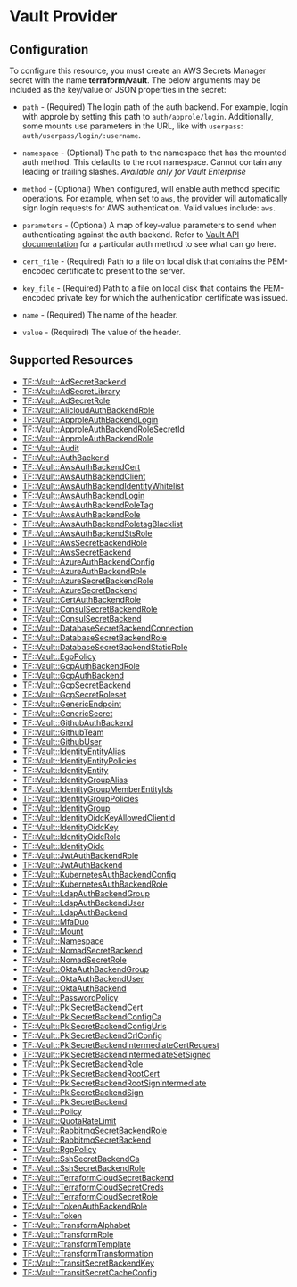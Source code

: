 # Vault Provider

## Configuration

To configure this resource, you must create an AWS Secrets Manager secret with the name **terraform/vault**. The below arguments may be included as the key/value or JSON properties in the secret:

* `path` - (Required) The login path of the auth backend. For example, login with
  approle by setting this path to `auth/approle/login`. Additionally, some mounts use parameters
  in the URL, like with `userpass`: `auth/userpass/login/:username`.

* `namespace` - (Optional) The path to the namespace that has the mounted auth method.
  This defaults to the root namespace. Cannot contain any leading or trailing slashes.
  *Available only for Vault Enterprise*

* `method` - (Optional) When configured, will enable auth method specific operations.
  For example, when set to `aws`, the provider will automatically sign login requests
  for AWS authentication. Valid values include: `aws`.

* `parameters` - (Optional) A map of key-value parameters to send when authenticating
  against the auth backend. Refer to [Vault API documentation](https://www.vaultproject.io/api-docs/auth) for a particular auth method
  to see what can go here.


* `cert_file` - (Required) Path to a file on local disk that contains the
  PEM-encoded certificate to present to the server.

* `key_file` - (Required) Path to a file on local disk that contains the
  PEM-encoded private key for which the authentication certificate was issued.


* `name` - (Required) The name of the header.

* `value` - (Required) The value of the header.


## Supported Resources

* [TF::Vault::AdSecretBackend](../resources/vault/TF-Vault-AdSecretBackend/docs/README.md)
* [TF::Vault::AdSecretLibrary](../resources/vault/TF-Vault-AdSecretLibrary/docs/README.md)
* [TF::Vault::AdSecretRole](../resources/vault/TF-Vault-AdSecretRole/docs/README.md)
* [TF::Vault::AlicloudAuthBackendRole](../resources/vault/TF-Vault-AlicloudAuthBackendRole/docs/README.md)
* [TF::Vault::ApproleAuthBackendLogin](../resources/vault/TF-Vault-ApproleAuthBackendLogin/docs/README.md)
* [TF::Vault::ApproleAuthBackendRoleSecretId](../resources/vault/TF-Vault-ApproleAuthBackendRoleSecretId/docs/README.md)
* [TF::Vault::ApproleAuthBackendRole](../resources/vault/TF-Vault-ApproleAuthBackendRole/docs/README.md)
* [TF::Vault::Audit](../resources/vault/TF-Vault-Audit/docs/README.md)
* [TF::Vault::AuthBackend](../resources/vault/TF-Vault-AuthBackend/docs/README.md)
* [TF::Vault::AwsAuthBackendCert](../resources/vault/TF-Vault-AwsAuthBackendCert/docs/README.md)
* [TF::Vault::AwsAuthBackendClient](../resources/vault/TF-Vault-AwsAuthBackendClient/docs/README.md)
* [TF::Vault::AwsAuthBackendIdentityWhitelist](../resources/vault/TF-Vault-AwsAuthBackendIdentityWhitelist/docs/README.md)
* [TF::Vault::AwsAuthBackendLogin](../resources/vault/TF-Vault-AwsAuthBackendLogin/docs/README.md)
* [TF::Vault::AwsAuthBackendRoleTag](../resources/vault/TF-Vault-AwsAuthBackendRoleTag/docs/README.md)
* [TF::Vault::AwsAuthBackendRole](../resources/vault/TF-Vault-AwsAuthBackendRole/docs/README.md)
* [TF::Vault::AwsAuthBackendRoletagBlacklist](../resources/vault/TF-Vault-AwsAuthBackendRoletagBlacklist/docs/README.md)
* [TF::Vault::AwsAuthBackendStsRole](../resources/vault/TF-Vault-AwsAuthBackendStsRole/docs/README.md)
* [TF::Vault::AwsSecretBackendRole](../resources/vault/TF-Vault-AwsSecretBackendRole/docs/README.md)
* [TF::Vault::AwsSecretBackend](../resources/vault/TF-Vault-AwsSecretBackend/docs/README.md)
* [TF::Vault::AzureAuthBackendConfig](../resources/vault/TF-Vault-AzureAuthBackendConfig/docs/README.md)
* [TF::Vault::AzureAuthBackendRole](../resources/vault/TF-Vault-AzureAuthBackendRole/docs/README.md)
* [TF::Vault::AzureSecretBackendRole](../resources/vault/TF-Vault-AzureSecretBackendRole/docs/README.md)
* [TF::Vault::AzureSecretBackend](../resources/vault/TF-Vault-AzureSecretBackend/docs/README.md)
* [TF::Vault::CertAuthBackendRole](../resources/vault/TF-Vault-CertAuthBackendRole/docs/README.md)
* [TF::Vault::ConsulSecretBackendRole](../resources/vault/TF-Vault-ConsulSecretBackendRole/docs/README.md)
* [TF::Vault::ConsulSecretBackend](../resources/vault/TF-Vault-ConsulSecretBackend/docs/README.md)
* [TF::Vault::DatabaseSecretBackendConnection](../resources/vault/TF-Vault-DatabaseSecretBackendConnection/docs/README.md)
* [TF::Vault::DatabaseSecretBackendRole](../resources/vault/TF-Vault-DatabaseSecretBackendRole/docs/README.md)
* [TF::Vault::DatabaseSecretBackendStaticRole](../resources/vault/TF-Vault-DatabaseSecretBackendStaticRole/docs/README.md)
* [TF::Vault::EgpPolicy](../resources/vault/TF-Vault-EgpPolicy/docs/README.md)
* [TF::Vault::GcpAuthBackendRole](../resources/vault/TF-Vault-GcpAuthBackendRole/docs/README.md)
* [TF::Vault::GcpAuthBackend](../resources/vault/TF-Vault-GcpAuthBackend/docs/README.md)
* [TF::Vault::GcpSecretBackend](../resources/vault/TF-Vault-GcpSecretBackend/docs/README.md)
* [TF::Vault::GcpSecretRoleset](../resources/vault/TF-Vault-GcpSecretRoleset/docs/README.md)
* [TF::Vault::GenericEndpoint](../resources/vault/TF-Vault-GenericEndpoint/docs/README.md)
* [TF::Vault::GenericSecret](../resources/vault/TF-Vault-GenericSecret/docs/README.md)
* [TF::Vault::GithubAuthBackend](../resources/vault/TF-Vault-GithubAuthBackend/docs/README.md)
* [TF::Vault::GithubTeam](../resources/vault/TF-Vault-GithubTeam/docs/README.md)
* [TF::Vault::GithubUser](../resources/vault/TF-Vault-GithubUser/docs/README.md)
* [TF::Vault::IdentityEntityAlias](../resources/vault/TF-Vault-IdentityEntityAlias/docs/README.md)
* [TF::Vault::IdentityEntityPolicies](../resources/vault/TF-Vault-IdentityEntityPolicies/docs/README.md)
* [TF::Vault::IdentityEntity](../resources/vault/TF-Vault-IdentityEntity/docs/README.md)
* [TF::Vault::IdentityGroupAlias](../resources/vault/TF-Vault-IdentityGroupAlias/docs/README.md)
* [TF::Vault::IdentityGroupMemberEntityIds](../resources/vault/TF-Vault-IdentityGroupMemberEntityIds/docs/README.md)
* [TF::Vault::IdentityGroupPolicies](../resources/vault/TF-Vault-IdentityGroupPolicies/docs/README.md)
* [TF::Vault::IdentityGroup](../resources/vault/TF-Vault-IdentityGroup/docs/README.md)
* [TF::Vault::IdentityOidcKeyAllowedClientId](../resources/vault/TF-Vault-IdentityOidcKeyAllowedClientId/docs/README.md)
* [TF::Vault::IdentityOidcKey](../resources/vault/TF-Vault-IdentityOidcKey/docs/README.md)
* [TF::Vault::IdentityOidcRole](../resources/vault/TF-Vault-IdentityOidcRole/docs/README.md)
* [TF::Vault::IdentityOidc](../resources/vault/TF-Vault-IdentityOidc/docs/README.md)
* [TF::Vault::JwtAuthBackendRole](../resources/vault/TF-Vault-JwtAuthBackendRole/docs/README.md)
* [TF::Vault::JwtAuthBackend](../resources/vault/TF-Vault-JwtAuthBackend/docs/README.md)
* [TF::Vault::KubernetesAuthBackendConfig](../resources/vault/TF-Vault-KubernetesAuthBackendConfig/docs/README.md)
* [TF::Vault::KubernetesAuthBackendRole](../resources/vault/TF-Vault-KubernetesAuthBackendRole/docs/README.md)
* [TF::Vault::LdapAuthBackendGroup](../resources/vault/TF-Vault-LdapAuthBackendGroup/docs/README.md)
* [TF::Vault::LdapAuthBackendUser](../resources/vault/TF-Vault-LdapAuthBackendUser/docs/README.md)
* [TF::Vault::LdapAuthBackend](../resources/vault/TF-Vault-LdapAuthBackend/docs/README.md)
* [TF::Vault::MfaDuo](../resources/vault/TF-Vault-MfaDuo/docs/README.md)
* [TF::Vault::Mount](../resources/vault/TF-Vault-Mount/docs/README.md)
* [TF::Vault::Namespace](../resources/vault/TF-Vault-Namespace/docs/README.md)
* [TF::Vault::NomadSecretBackend](../resources/vault/TF-Vault-NomadSecretBackend/docs/README.md)
* [TF::Vault::NomadSecretRole](../resources/vault/TF-Vault-NomadSecretRole/docs/README.md)
* [TF::Vault::OktaAuthBackendGroup](../resources/vault/TF-Vault-OktaAuthBackendGroup/docs/README.md)
* [TF::Vault::OktaAuthBackendUser](../resources/vault/TF-Vault-OktaAuthBackendUser/docs/README.md)
* [TF::Vault::OktaAuthBackend](../resources/vault/TF-Vault-OktaAuthBackend/docs/README.md)
* [TF::Vault::PasswordPolicy](../resources/vault/TF-Vault-PasswordPolicy/docs/README.md)
* [TF::Vault::PkiSecretBackendCert](../resources/vault/TF-Vault-PkiSecretBackendCert/docs/README.md)
* [TF::Vault::PkiSecretBackendConfigCa](../resources/vault/TF-Vault-PkiSecretBackendConfigCa/docs/README.md)
* [TF::Vault::PkiSecretBackendConfigUrls](../resources/vault/TF-Vault-PkiSecretBackendConfigUrls/docs/README.md)
* [TF::Vault::PkiSecretBackendCrlConfig](../resources/vault/TF-Vault-PkiSecretBackendCrlConfig/docs/README.md)
* [TF::Vault::PkiSecretBackendIntermediateCertRequest](../resources/vault/TF-Vault-PkiSecretBackendIntermediateCertRequest/docs/README.md)
* [TF::Vault::PkiSecretBackendIntermediateSetSigned](../resources/vault/TF-Vault-PkiSecretBackendIntermediateSetSigned/docs/README.md)
* [TF::Vault::PkiSecretBackendRole](../resources/vault/TF-Vault-PkiSecretBackendRole/docs/README.md)
* [TF::Vault::PkiSecretBackendRootCert](../resources/vault/TF-Vault-PkiSecretBackendRootCert/docs/README.md)
* [TF::Vault::PkiSecretBackendRootSignIntermediate](../resources/vault/TF-Vault-PkiSecretBackendRootSignIntermediate/docs/README.md)
* [TF::Vault::PkiSecretBackendSign](../resources/vault/TF-Vault-PkiSecretBackendSign/docs/README.md)
* [TF::Vault::PkiSecretBackend](../resources/vault/TF-Vault-PkiSecretBackend/docs/README.md)
* [TF::Vault::Policy](../resources/vault/TF-Vault-Policy/docs/README.md)
* [TF::Vault::QuotaRateLimit](../resources/vault/TF-Vault-QuotaRateLimit/docs/README.md)
* [TF::Vault::RabbitmqSecretBackendRole](../resources/vault/TF-Vault-RabbitmqSecretBackendRole/docs/README.md)
* [TF::Vault::RabbitmqSecretBackend](../resources/vault/TF-Vault-RabbitmqSecretBackend/docs/README.md)
* [TF::Vault::RgpPolicy](../resources/vault/TF-Vault-RgpPolicy/docs/README.md)
* [TF::Vault::SshSecretBackendCa](../resources/vault/TF-Vault-SshSecretBackendCa/docs/README.md)
* [TF::Vault::SshSecretBackendRole](../resources/vault/TF-Vault-SshSecretBackendRole/docs/README.md)
* [TF::Vault::TerraformCloudSecretBackend](../resources/vault/TF-Vault-TerraformCloudSecretBackend/docs/README.md)
* [TF::Vault::TerraformCloudSecretCreds](../resources/vault/TF-Vault-TerraformCloudSecretCreds/docs/README.md)
* [TF::Vault::TerraformCloudSecretRole](../resources/vault/TF-Vault-TerraformCloudSecretRole/docs/README.md)
* [TF::Vault::TokenAuthBackendRole](../resources/vault/TF-Vault-TokenAuthBackendRole/docs/README.md)
* [TF::Vault::Token](../resources/vault/TF-Vault-Token/docs/README.md)
* [TF::Vault::TransformAlphabet](../resources/vault/TF-Vault-TransformAlphabet/docs/README.md)
* [TF::Vault::TransformRole](../resources/vault/TF-Vault-TransformRole/docs/README.md)
* [TF::Vault::TransformTemplate](../resources/vault/TF-Vault-TransformTemplate/docs/README.md)
* [TF::Vault::TransformTransformation](../resources/vault/TF-Vault-TransformTransformation/docs/README.md)
* [TF::Vault::TransitSecretBackendKey](../resources/vault/TF-Vault-TransitSecretBackendKey/docs/README.md)
* [TF::Vault::TransitSecretCacheConfig](../resources/vault/TF-Vault-TransitSecretCacheConfig/docs/README.md)